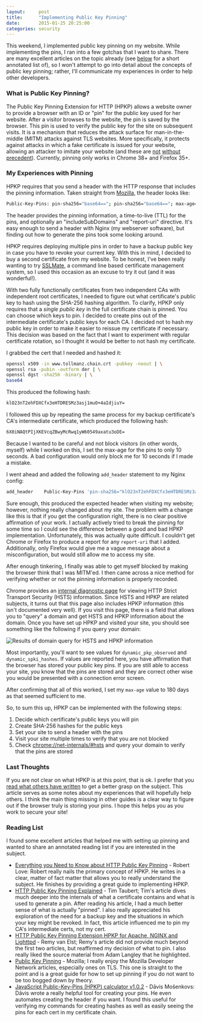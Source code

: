 ```yaml
---
layout:     post
title:      "Implementing Public Key Pinning"
date:       2015-01-25 20:25:00
categories: security
---
```


This weekend, I implemented public key pinning on my website. While implementing the pins, I ran into a few gotchas that I want to share. There are many excellent articles on the topic already (see [below](#reading-list) for a short annotated list of), so I won't attempt to go into detail about the concepts of public key pinning; rather, I'll communicate my experiences in order to help other developers.

### What is Public Key Pinning?

The Public Key Pinning Extension for HTTP (HPKP) allows a website owner to provide a browser with an ID or "pin" for the public key used for her website. After a visitor browses to the website, the pin is saved by the browser. This pin is used to verify the public key for the site on subsequent visits. It is a mechanism that reduces the attack surface for man-in-the-middle (MITM) attacks against TLS websites. More specifically, it protects against attacks in which a fake certificate is issued for your website, allowing an attacker to imitate your website (and these are [not](https://nakedsecurity.sophos.com/2013/01/08/the-turktrust-ssl-certificate-fiasco-what-happened-and-what-happens-next/) [without](http://www.techworld.com/news/security/digitally-signed-malware-is-increasing-since-stuxnet-say-researchers-3345028/) [precedent](https://www.vasco.com/company/about_vasco/press_room/news_archive/2011/news_diginotar_reports_security_incident.aspx)). Currently, pinning only works in Chrome 38+ and Firefox 35+.

### My Experiences with Pinning

HPKP requires that you send a header with the HTTP response that includes the pinning information. Taken straight from [Mozilla](), the header looks like:

```bash
Public-Key-Pins: pin-sha256="base64=="; pin-sha256="base64=="; max-age=expireTime [; includeSubdomains][; report-uri="reportURI"]
```

The header provides the pinning information, a time-to-live (TTL) for the pins, and optionally an "includeSubDomains" and "report-uri" directive. It's easy enough to send a header with Nginx (my webserver software), but finding out how to generate the pins took some looking around.

HPKP requires deploying multiple pins in order to have a backup public key in case you have to revoke your current key. With this in mind, I decided to buy a second certificate from my website. To be honest, I've been really wanting to try [SSLMate](https://sslmate.com/), a command line based certificate management system, so I used this occasion as an excuse to try it out (and it was wonderful!).

With two fully functionally certificates from two independent CAs with independent root certificates, I needed to figure out what certificate's public key to hash using the SHA-256 hashing algorithm. To clarify, HPKP only requires that a *single public key* in the full certificate chain is pinned. You can choose which keys to pin. I decided to create pins out of the intermediate certificate's public keys for each CA. I decided not to hash my public key in order to make it easier to reissue my certificate if necessary. This decision was based on the fact that I want to experiment with regular certificate rotation, so I thought it would be better to not hash my certificate.

I grabbed the cert that I needed and hashed it:

```bash
openssl x509 -in www.tollmanz.chain.crt -pubkey -noout | \
openssl rsa -pubin -outform der | \
openssl dgst -sha256 -binary | \
base64
```

This produced the following hash:

```bash
klO23nT2ehFDXCfx3eHTDRESMz3asj1muO+4aIdjiuY=
```

I followed this up by repeating the same process for my backup certificate's CA's intermediate certificate, which produced the following hash:

```bash
6X0iNAQtPIjXKEVcqZBwyMcRwq1yW60549axatu3oDE=
```

Because I wanted to be careful and not block visitors (in other words, myself) while I worked on this, I set the max-age for the pins to only 10 seconds. A bad configuration would only block me for 10 seconds if I made a mistake.

I went ahead and added the following `add_header` statement to my Nginx config:

```bash
add_header    Public-Key-Pins 'pin-sha256="klO23nT2ehFDXCfx3eHTDRESMz3asj1muO+4aIdjiuY="; pin-sha256="6X0iNAQtPIjXKEVcqZBwyMcRwq1yW60549axatu3oDE="; max-age=10; includeSubDomains';
```

Sure enough, this produced the expected header when visiting my website; however, nothing really changed about my site. The problem with a change like this is that if you get the configuration right, there is no clear positive affirmation of your work. I actually actively tried to break the pinning for some time so I could see the difference between a good and bad HPKP implementation. Unfortunately, this was actually quite difficult. I couldn't get Chrome or Firefox to produce a report for any `report-uri` that I added. Additionally, only Firefox would give me a vague message about a misconfiguration, but would still allow me to access my site.

After enough tinkering, I finally was able to get myself blocked by making the browser think that I was MITM'ed. I then came across a nice method for verifying whether or not the pinning information is properly recorded.

Chrome provides an [internal diagnostic page](chrome://net-internals/#hsts) for viewing HTTP Strict Transport Security (HSTS) information. Since HSTS and HPKP are related subjects, it turns out that this page also includes HPKP information (this isn't documented very well). If you visit this page, there is a field that allows you to "query" a domain and get HSTS and HPKP information about the domain. Once you have set up HPKP and visited your site, you should see something like the following if you query your domain:

![](/media/images/domain-query-hpkp.jpg "Results of domain query for HSTS and HPKP information")

Most importantly, you'll want to see values for `dynamic_pkp_observed` and `dynamic_spki_hashes`. If values are reported here, you have affirmation that the browser has stored your public key pins. If you are still able to access your site, you know that the pins are stored and they are correct other wise you would be presented with a connection error screen.

After confirming that all of this worked, I set my `max-age` value to 180 days as that seemed sufficient to me.

So, to sum this up, HPKP can be implemented with the following steps:

1. Decide which certificate's public keys you will pin
1. Create SHA-256 hashes for the public keys
1. Set your site to send a header with the pins
1. Visit your site multiple times to verify that you are not blocked
1. Check [chrome://net-internals/#hsts](chrome://net-internals/#hsts) and query your domain to verify that the pins are stored

### Last Thoughts

If you are not clear on what HPKP is at this point, that is ok. I prefer that you [read what others have written](#reading-list) to get a better grasp on the subject. This article serves as some notes about my experiences that will hopefully help others. I think the main thing missing in other guides is a clear way to figure out if the browser truly is storing your pins. I hope this helps you as you work to secure your site!

### Reading List

I found some excellent articles that helped me with setting up pinning and wanted to share an annotated reading list if you are interested in the subject.

* [Everything you Need to Know about HTTP Public Key Pinning](http://blog.rlove.org/2015/01/public-key-pinning-hpkp.html) - Robert Love: Robert really nails the primary concept of HPKP. He writes in a clear, matter of fact matter that allows you to really understand the subject. He finishes by providing a great guide to implementing HPKP.
* [HTTP Public Key Pinning Explained](https://timtaubert.de/blog/2014/10/http-public-key-pinning-explained/) - Tim Taubert; Tim's article dives much deeper into the internals of what a certificate contains and what is used to generate a pin. After reading his article, I had a much better sense of what is actually "pinned". I also really appreciated his exploration of the need for a backup key and the situations in which your key might be revoked. In fact, this article influenced me to pin my CA's intermediate certs, not my cert.
* [HTTP Public Key Pinning Extension HPKP for Apache, NGINX and Lighttpd](https://raymii.org/s/articles/HTTP_Public_Key_Pinning_Extension_HPKP.html) - Remy van Elst; Remy's article did not provide much beyond the first two articles, but reaffirmed my decision of what to pin. I also really liked the source material from Adam Langley that he highlighted.
* [Public Key Pinning](https://developer.mozilla.org/en-US/docs/Web/Security/Public_Key_Pinning) - Mozilla; I really enjoy the Mozilla Developer Network articles, especially ones on TLS. This one is straight to the point and is a great guide for how to set up pinning if you do not want to be too bogged down by theory.
* [JavaScript Public-Key-Pins (HPKP) calculator v1.0.2](https://projects.dm.id.lv/s/pkp-online/calculator.html) - Dāvis Mošenkovs: Dāvis wrote a really helpful tool for creating your pins. He even automates creating the header if you want. I found this useful for verifying my commands for creating hashes as well as easily seeing the pins for each cert in my certificate chain.

